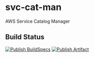 # svc-cat-man
AWS Service Catalog Manager
## Build Status

[![Publish BuildSpecs](https://github.com/h3ow3d/svc-cat-man/actions/workflows/publish-buildspecs.yml/badge.svg)](https://github.com/h3ow3d/svc-cat-man/actions/workflows/publish-buildspecs.yml)
[![Publish Artifact](https://github.com/h3ow3d/svc-cat-man/actions/workflows/publish-artifact.yml/badge.svg)](https://github.com/h3ow3d/svc-cat-man/actions/workflows/publish-artifact.yml)

